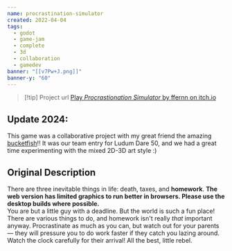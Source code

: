 ```yaml
---
name: procrastination-simulator
created: 2022-04-04
tags:
  - godot
  - game-jam
  - complete
  - 3d
  - collaboration
  - gamedev
banner: "[[v7Pw+J.png]]"
banner-y: "60"
---
```

> [!tip] Project url
> [Play *Procrastionation Simulator* by ffernn on itch.io](https://ffernn.itch.io/procrastination-simulator)
## Update 2024:
This game was a collaborative project with my great friend the amazing [bucketfish](https://bucketfish.me)!! It was our team entry for Ludum Dare 50, and we had a great time experimenting with the mixed 2D-3D art style :)

## Original Description
There are three inevitable things in life: death, taxes, and **homework**.
**The web version has limited graphics to run better in browsers. Please use the desktop builds where possible.**  
You are but a little guy with a deadline. But the world is such a fun place! There are various things to do, and homework isn't really _that_ important anyway.
Procrastinate as much as you can, but watch out for your parents — they will pressure you to do work faster if they catch you lazing around. Watch the clock carefully for their arrival!
All the best, little rebel.